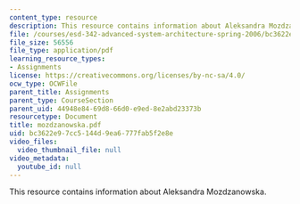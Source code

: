 ```yaml
---
content_type: resource
description: This resource contains information about Aleksandra Mozdzanowska.
file: /courses/esd-342-advanced-system-architecture-spring-2006/bc3622e97cc5144d9ea6777fab5f2e8e_mozdzanowska.pdf
file_size: 56556
file_type: application/pdf
learning_resource_types:
- Assignments
license: https://creativecommons.org/licenses/by-nc-sa/4.0/
ocw_type: OCWFile
parent_title: Assignments
parent_type: CourseSection
parent_uid: 44948e84-69d8-66d0-e9ed-8e2abd23373b
resourcetype: Document
title: mozdzanowska.pdf
uid: bc3622e9-7cc5-144d-9ea6-777fab5f2e8e
video_files:
  video_thumbnail_file: null
video_metadata:
  youtube_id: null
---
```

This resource contains information about Aleksandra Mozdzanowska.